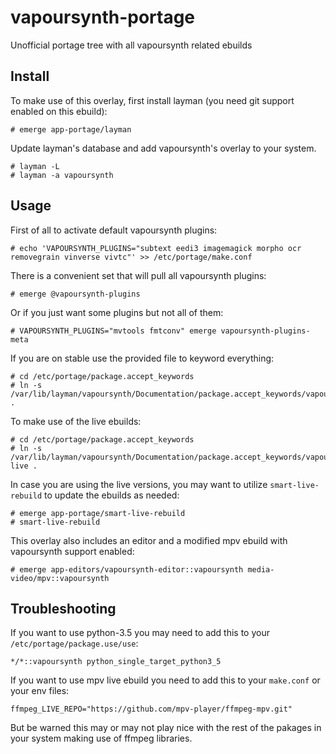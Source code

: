 # vapoursynth-portage
Unofficial portage tree with all vapoursynth related ebuilds

Install
-------
To make use of this overlay, first install layman (you need git support enabled on this ebuild):
```
# emerge app-portage/layman
```
Update layman's database and add vapoursynth's overlay to your system.
```
# layman -L
# layman -a vapoursynth
```

Usage
-----
First of all to activate default vapoursynth plugins:
```
# echo 'VAPOURSYNTH_PLUGINS="subtext eedi3 imagemagick morpho ocr removegrain vinverse vivtc"' >> /etc/portage/make.conf
```
There is a convenient set that will pull all vapoursynth plugins:
```
# emerge @vapoursynth-plugins
```
Or if you just want some plugins but not all of them:
```
# VAPOURSYNTH_PLUGINS="mvtools fmtconv" emerge vapoursynth-plugins-meta
```
If you are on stable use the provided file to keyword everything:
```
# cd /etc/portage/package.accept_keywords
# ln -s /var/lib/layman/vapoursynth/Documentation/package.accept_keywords/vapoursynth .
```
To make use of the live ebuilds:
```
# cd /etc/portage/package.accept_keywords
# ln -s /var/lib/layman/vapoursynth/Documentation/package.accept_keywords/vapoursynth-live .
```
In case you are using the live versions, you may want to utilize ```smart-live-rebuild``` to update the ebuilds as needed:
```
# emerge app-portage/smart-live-rebuild
# smart-live-rebuild
```
This overlay also includes an editor and a modified mpv ebuild with vapoursynth support enabled:
```
# emerge app-editors/vapoursynth-editor::vapoursynth media-video/mpv::vapoursynth
```

Troubleshooting
---------------
If you want to use python-3.5 you may need to add this to your `/etc/portage/package.use/use`:
```
*/*::vapoursynth python_single_target_python3_5
```
If you want to use mpv live ebuild you need to add this to your `make.conf` or your env files:
```
ffmpeg_LIVE_REPO="https://github.com/mpv-player/ffmpeg-mpv.git"
```
But be warned this may or may not play nice with the rest of the pakages in your system making use of ffmpeg libraries.
